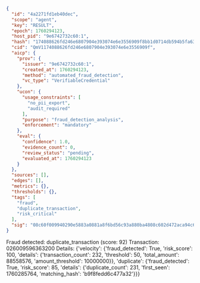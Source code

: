 ```json
{
  "id": "4a2271fd1eb40dec",
  "scope": "agent",
  "key": "RESULT",
  "epoch": 1760294123,
  "host_pid": "9e6742732c60:1",
  "hash": "174088626fd246e6807904e393074e6e3556909f8bb1d0714db594b5fa63a800",
  "cid": "QmV1174088626fd246e6807904e393074e6e3556909f",
  "aicp": {
    "prov": {
      "issuer": "9e6742732c60:1",
      "created_at": 1760294123,
      "method": "automated_fraud_detection",
      "vc_type": "VerifiableCredential"
    },
    "ucon": {
      "usage_constraints": [
        "no_pii_export",
        "audit_required"
      ],
      "purpose": "fraud_detection_analysis",
      "enforcement": "mandatory"
    },
    "eval": {
      "confidence": 1.0,
      "evidence_count": 0,
      "review_status": "pending",
      "evaluated_at": 1760294123
    }
  },
  "sources": [],
  "edges": [],
  "metrics": {},
  "thresholds": {},
  "tags": [
    "fraud",
    "duplicate_transaction",
    "risk_critical"
  ],
  "sig": "08c60f009940290e5883a0881a8f6bd56c93a880ba4808c602d472aca94c6714"
}
```

Fraud detected: duplicate_transaction (score: 92)
Transaction: 026009596363200
Details: {'velocity': {'fraud_detected': True, 'risk_score': 100, 'details': {'transaction_count': 232, 'threshold': 50, 'total_amount': 88558576, 'amount_threshold': 10000000}}, 'duplicate': {'fraud_detected': True, 'risk_score': 85, 'details': {'duplicate_count': 231, 'first_seen': 1760285764, 'matching_hash': 'b9f8fedd6c477a32'}}}
